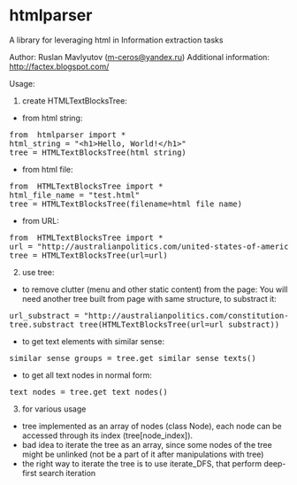 htmlparser
==========

A library for leveraging html in Information extraction tasks

Author: Ruslan Mavlyutov (m-ceros@yandex.ru)
Additional information: http://factex.blogspot.com/

Usage:

1) create HTMLTextBlocksTree:
- from html string:
<pre>
from  htmlparser import *
html_string = "&lt;h1&gt;Hello, World!&lt;/h1&gt;"
tree = HTMLTextBlocksTree(html_string)
</pre>
   
- from html file:
<pre>
from  HTMLTextBlocksTree import *
html_file_name = "test.html"
tree = HTMLTextBlocksTree(filename=html_file_name)
</pre>

- from URL:
<pre>
from  HTMLTextBlocksTree import *
url = "http://australianpolitics.com/united-states-of-america/president/list-of-presidents-of-the-united-states"
tree = HTMLTextBlocksTree(url=url)
</pre>

2) use tree:
- to remove clutter (menu and other static content) from the page:
You will need another tree built from page with same structure, to substract it:
<pre>
url_substract = "http://australianpolitics.com/constitution-aus"
tree.substract_tree(HTMLTextBlocksTree(url=url_substract))
</pre>

- to get text elements with similar sense:
<pre>
similar_sense_groups = tree.get_similar_sense_texts()
</pre>

- to get all text nodes in normal form:
<pre>
text_nodes = tree.get_text_nodes()
</pre>

3) for various usage
- tree implemented as an array of nodes (class Node), each node can be accessed through 
its index (tree[node_index]). 
- bad idea to iterate the tree as an array, since some nodes of the tree might be 
unlinked (not be a part of it after manipulations with tree)
- the right way to iterate the tree is to use iterate_DFS, that perform deep-first search iteration
